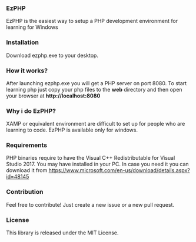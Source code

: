### EzPHP

EzPHP is the easiest way to setup a PHP development environment for learning for Windows

### Installation

Download ezphp.exe to your desktop.

### How it works?

After launching ezphp.exe you will get a PHP server on port 8080. 
To start learning php just copy your php files to the **web** directory and then open your
browser at **http://localhost:8080**

### Why i do EzPHP?

XAMP or equivalent environment are difficult to set up for people who are learning to code.
EzPHP is available only for windows.

### Requirements

PHP binaries require to have the Visual C++ Redistributable for Visual Studio 2017.
You may have installed in your PC. In case you need it you can download it from https://www.microsoft.com/en-us/download/details.aspx?id=48145


### Contribution

Feel free to contribute! Just create a new issue or a new pull request.

### License

This library is released under the MIT License.

